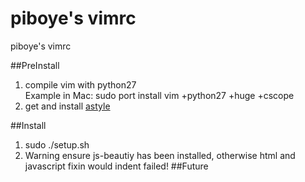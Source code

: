 piboye's vimrc
=====

piboye's vimrc

##PreInstall
  1. compile vim with python27   
     Example in Mac: sudo port install vim +python27 +huge +cscope 
  2. get and install [astyle](http://astyle.sourceforge.net/) 

##Install
  1. sudo ./setup.sh
  2. Warning ensure js-beautiy has been installed, otherwise html and javascript fixin would indent failed!
##Future

